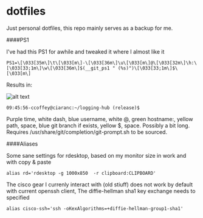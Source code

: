 # dotfiles
Just personal dotfiles, this repo mainly serves as a backup for me.

####PS1

I've had this PS1 for awhile and tweaked it where I almost like it

    PS1=\[\033[35m\]\t\[\033[m\]-\[\033[36m\]\u\[\033[m\]@\[\033[32m\]\h:\[\033[33;1m\]\w\[\033[36m\]$(__git_ps1 " (%s)")\[\033[33;1m\]$\[\033[m\]
    
Results in:

![alt text](https://ccoffey.ie/Images/PS1.jpg "PS1 example")

    09:45:56-ccoffey@ciaranc:~/logging-hub (release)$

Purple time, white dash, blue username, white @, green hostname:, yellow path, space, blue git branch if exists, yellow $, space.
Possibly a bit long. Requires /usr/share/git/completion/git-prompt.sh to be sourced.


####Aliases

Some sane settings for rdesktop, based on my monitor size in work and with copy & paste

    alias rd='rdesktop -g 1000x850  -r clipboard:CLIPBOARD'
    
The cisco gear I currenly interact with (old stiuff) does not work by default with current openssh client, The diffie-hellman sha1 key exchange needs to specified

    alias cisco-ssh='ssh -oKexAlgorithms=+diffie-hellman-group1-sha1'
    
    


